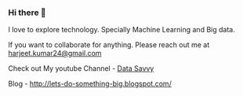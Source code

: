 ### Hi there 👋

I love to explore technology. Specially Machine Learning and Big data.

If you want to collaborate for anything. Please reach out me at harjeet.kumar24@gmail.com 

Check out My youtube Channel - [Data Savvy](https://www.youtube.com/datasavvy)

Blog - http://lets-do-something-big.blogspot.com/


<!--
**harjeet88/harjeet88** is a ✨ _special_ ✨ repository because its `README.md` (this file) appears on your GitHub profile.

Here are some ideas to get you started:

- 🔭 I’m currently working on ...
- 🌱 I’m currently learning ...
- 👯 I’m looking to collaborate on ...
- 🤔 I’m looking for help with ...
- 💬 Ask me about ...
- 📫 How to reach me: ...
- 😄 Pronouns: ...
- ⚡ Fun fact: ...
-->
